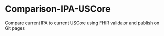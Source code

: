 # Comparison-IPA-USCore
Compare  current IPA to current USCore using FHIR validator and publish on Git pages
